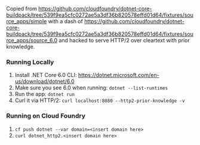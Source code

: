 Copied from
https://github.com/cloudfoundry/dotnet-core-buildpack/tree/539f9ea5cfc0272ae5a3df36b820578effd01d64/fixtures/source_apps/simple
with a dash of
https://github.com/cloudfoundry/dotnet-core-buildpack/tree/539f9ea5cfc0272ae5a3df36b820578effd01d64/fixtures/source_apps/source_6.0
and hacked to serve HTTP/2 over cleartext with prior knowledge.

### Running Locally

1. Install .NET Core 6.0 CLI: https://dotnet.microsoft.com/en-us/download/dotnet/6.0
2. Make sure you see 6.0 when running: `dotnet --list-runtimes`
3. Run the app: `dotnet run`
4. Curl it via HTTP/2: `curl localhost:8080 --http2-prior-knowledge -v`

### Running on Cloud Foundry

1. `cf push dotnet --var domain=<insert domain here>`
2. `curl dotnet_http2.<insert domain here>`
